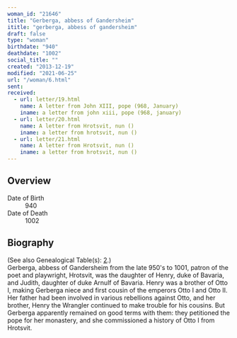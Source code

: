 ```yaml
---
woman_id: "21646"
title: "Gerberga, abbess of Gandersheim"
ititle: "gerberga, abbess of gandersheim"
draft: false
type: "woman"
birthdate: "940"
deathdate: "1002"
social_title: ""
created: "2013-12-19"
modified: "2021-06-25"
url: "/woman/6.html"
sent:
received:
  - url: letter/19.html
    name: A letter from John XIII, pope (968, January)
    iname: a letter from john xiii, pope (968, january)
  - url: letter/20.html
    name: A letter from Hrotsvit, nun ()
    iname: a letter from hrotsvit, nun ()
  - url: letter/21.html
    name: A letter from Hrotsvit, nun ()
    iname: a letter from hrotsvit, nun ()
---
```

<h2 class="mt-4">Overview</h2><dt>Date of Birth</dt><dd>940</dd><dt>Date of Death</dt><dd>1002</dd><h2 class="mt-4">Biography</h2>(See also Genealogical Table(s): <a href="https://epistolae.ctl.columbia.edu/content/genealogy-henry#n6">2</a>.)<br>Gerberga, abbess of Gandersheim from the late 950's to 1001, patron of the poet and playwright, Hrotsvit, was the daughter of Henry, duke of Bavaria, and Judith, daughter of duke Arnulf of Bavaria.  Henry was a brother of Otto I, making Gerberga niece and first cousin of the emperors Otto I and Otto II.  Her father had been involved in various rebellions against Otto, and her brother, Henry the Wrangler continued to make trouble for his cousins.  But Gerberga apparently remained on good terms with them:  they petitioned the pope for her monastery, and she commissioned a history of Otto I from Hrotsvit.